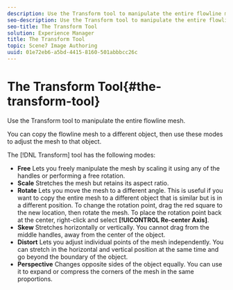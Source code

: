 ```yaml
---
description: Use the Transform tool to manipulate the entire flowline mesh.
seo-description: Use the Transform tool to manipulate the entire flowline mesh.
seo-title: The Transform Tool
solution: Experience Manager
title: The Transform Tool
topic: Scene7 Image Authoring
uuid: 01e72eb6-a5bd-4415-8160-501abbbcc26c
---
```


# The Transform Tool{#the-transform-tool}

Use the Transform tool to manipulate the entire flowline mesh.

You can copy the flowline mesh to a different object, then use these modes to adjust the mesh to that object.

The [!DNL Transform] tool has the following modes:

* **Free**
Lets you freely manipulate the mesh by scaling it using any of the handles or performing a free rotation.
* **Scale**
Stretches the mesh but retains its aspect ratio.
* **Rotate**
Lets you move the mesh to a different angle. This is useful if you want to copy the entire mesh to a different object that is similar but is in a different position. To change the rotation point, drag the red square to the new location, then rotate the mesh. To place the rotation point back at the center, right-click and select **[!UICONTROL Re-center Axis]**.
* **Skew**
Stretches horizontally or vertically. You cannot drag from the middle handles, away from the center of the object.
* **Distort**
Lets you adjust individual points of the mesh independently. You can stretch in the horizontal and vertical position at the same time and go beyond the boundary of the object.
* **Perspective**
Changes opposite sides of the object equally. You can use it to expand or compress the corners of the mesh in the same proportions.

